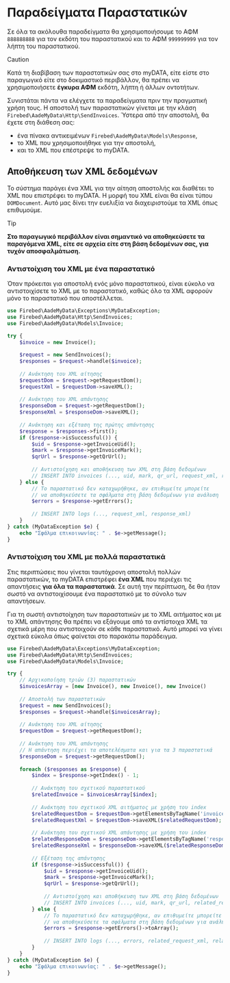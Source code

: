 # Παραδείγματα Παραστατικών

Σε όλα τα ακόλουθα παραδείγματα θα χρησιμοποιήσουμε το ΑΦΜ `888888888` για τον εκδότη του
παραστατικού και το ΑΦΜ `999999999` για τον λήπτη του παραστατικού.

> [!CAUTION]
> Κατά τη διαβίβαση των παραστατικών σας στο myDATA, είτε είστε στο παραγωγικό είτε
> στο δοκιμαστικό περιβάλλον, θα πρέπει να χρησιμοποιήσετε **έγκυρα ΑΦΜ** εκδότη,
> λήπτη ή άλλων οντοτήτων.

Συνιστάται πάντα να ελέγχετε τα παραδείγματα πριν την πραγματική χρήση τους. Η αποστολή των
παραστατικών γίνεται με την κλάση `Firebed\AadeMyData\Http\SendInvoices`. Ύστερα
από την αποστολή, θα έχετε στη διάθεση σας:

- ένα πίνακα αντικειμένων `Firebed\AadeMyData\Models\Response`,
- το XML που χρησιμοποιήθηκε για την αποστολή,
- και το XML που επέστρεψε το myDATA.

## Αποθήκευση των XML δεδομένων

Το σύστημα παράγει ένα XML για την αίτηση αποστολής και διαθέτει το XML που επιστρέφει το myDATA.
Η μορφή του XML είναι θα είναι τύπου `DOMDocument`. Αυτό μας δίνει την ευελιξία να διαχειριστούμε
τα XML όπως επιθυμούμε.

> [!TIP]
> **Στο παραγωγικό περιβάλλον είναι σημαντικό να αποθηκεύσετε τα παραγόμενα XML, είτε σε αρχεία είτε στη βάση
> δεδομένων σας, για τυχόν αποσφαλμάτωση.**

### Αντιστοίχιση του XML με ένα παραστατικό

Όταν πρόκειται για αποστολή ενός μόνο παραστατικού, είναι εύκολο να αντιστοιχίσετε το XML με το παραστατικό,
καθώς όλο τα XML αφορούν μόνο το παραστατικό που αποστέλλεται.

```php
use Firebed\AadeMyData\Exceptions\MyDataException;
use Firebed\AadeMyData\Http\SendInvoices;
use Firebed\AadeMyData\Models\Invoice;

try {
    $invoice = new Invoice();
    
    $request = new SendInvoices();
    $responses = $request->handle($invoice);
        
    // Ανάκτηση του XML αίτησης
    $requestDom = $request->getRequestDom();
    $requestXml = $requestDom->saveXML();
        
    // Ανάκτηση του XML απάντησης
    $responseDom = $request->getRequestDom();
    $responseXml = $responseDom->saveXML();
    
    // Ανάκτηση και εξέταση της πρώτης απάντησης
    $response = $responses->first();    
    if ($response->isSuccessful()) {
        $uid = $response->getInvoiceUid();
        $mark = $response->getInvoiceMark();
        $qrUrl = $response->getQrUrl();
        
        // Αντιστοίχηση και αποθήκευση των XML στη βάση δεδομένων
        // INSERT INTO invoices (..., uid, mark, qr_url, request_xml, response_xml)
    } else {
        // Το παραστατικό δεν καταχωρήθηκε, αν επιθυμείτε μπορείτε
        // να αποθηκεύσετε τα σφάλματα στη βάση δεδομένων για ανάλυση
        $errors = $response->getErrors();
        
        // INSERT INTO logs (..., request_xml, response_xml)
    }
} catch (MyDataException $e) {
    echo "Σφάλμα επικοινωνίας: " . $e->getMessage();
}
```

### Αντιστοίχιση του XML με πολλά παραστατικά

Στις περιπτώσεις που γίνεται ταυτόχρονη αποστολή πολλών παραστατικών, το myDATA επιστρέφει
**ένα XML** που περιέχει τις απαντήσεις **για όλα τα παραστατικά**. Σε αυτή την περίπτωση, δε θα ήταν 
σωστό να αντιστοιχίσουμε ένα παραστατικό με το σύνολο των απαντήσεων.

Για τη σωστή αντιστοίχηση των παραστατικών με το XML αιτήματος και με το XML απάντησης θα πρέπει
να εξάγουμε από τα αντίστοιχα XML τα σχετικά μέρη που αντιστοιχούν σε κάθε παραστατικό. 
Αυτό μπορεί να γίνει σχετικά εύκολα όπως φαίνεται στο παρακάτω παράδειγμα.

```php
use Firebed\AadeMyData\Exceptions\MyDataException;
use Firebed\AadeMyData\Http\SendInvoices;
use Firebed\AadeMyData\Models\Invoice;

try {
    // Αρχικοποίηση τριών (3) παραστατικών
    $invoicesArray = [new Invoice(), new Invoice(), new Invoice()
    
    // Αποστολή των παραστατικών
    $request = new SendInvoices();
    $responses = $request->handle($invoicesArray);
        
    // Ανάκτηση του XML αίτησης
    $requestDom = $request->getRequestDom();
        
    // Ανάκτηση του XML απάντησης
    // Η απάντηση περιέχει τα αποτελέσματα και για τα 3 παραστατικά
    $responseDom = $request->getRequestDom();
        
    foreach ($responses as $response) {
        $index = $response->getIndex() - 1;
        
        // Ανάκτηση του σχετικού παραστατικού
        $relatedInvoice = $invoicesArray[$index];
        
        // Ανάκτηση του σχετικού XML αιτήματος με χρήση του index
        $relatedRequestDom = $requestDom->getElementsByTagName('invoice')->item($index);
        $relatedRequestXml = $requestDom->saveXML($relatedRequestDom);
        
        // Ανάκτηση του σχετικού XML απάντησης με χρήση του index
        $relatedResponseDom = $responseDom->getElementsByTagName('response')->item($index);
        $relatedResponseXml = $responseDom->saveXML($relatedResponseDom);
            
        // Εξέταση της απάντησης
        if ($response->isSuccessful()) {
            $uid = $response->getInvoiceUid();
            $mark = $response->getInvoiceMark();
            $qrUrl = $response->getQrUrl();
            
            // Αντιστοίχηση και αποθήκευση των XML στη βάση δεδομένων
            // INSERT INTO invoices (..., uid, mark, qr_url, related_request_xml, related_response_xml)
        } else {
            // Το παραστατικό δεν καταχωρήθηκε, αν επιθυμείτε μπορείτε
            // να αποθηκεύσετε τα σφάλματα στη βάση δεδομένων για ανάλυση
            $errors = $response->getErrors()->toArray();
            
            // INSERT INTO logs (..., errors, related_request_xml, related_response_xml)            
        }
    }
} catch (MyDataException $e) {
    echo "Σφάλμα επικοινωνίας: " . $e->getMessage();
}
```